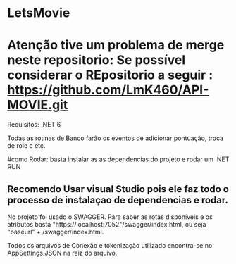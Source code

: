 # LetsMovie

# Atenção tive um problema de merge neste repositorio: Se possível considerar o REpositorio a seguir : https://github.com/LmK460/API-MOVIE.git


Requisitos: .NET 6

Todas as rotinas de Banco farão os eventos de adicionar pontuação, troca de role e etc.


#como Rodar: basta instalar as as dependencias do projeto e rodar um .NET RUN

## Recomendo Usar visual Studio pois ele faz todo o processo de instalaçao de dependencias e rodar.

No projeto foi usado o SWAGGER. Para saber as rotas disponíveis e os atributos basta "https://localhost:7052"/swagger/index.html, ou seja "baseurl" + /swagger/index.html.

Todos os arquivos de Conexão e tokenização utilizado encontra-se no AppSettings.JSON na raiz do arquivo.
